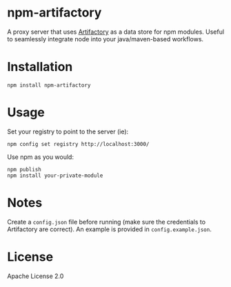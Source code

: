 npm-artifactory
===============

A proxy server that uses [Artifactory](http://www.jfrog.com/home/v_artifactory_opensource_overview) as a data store for npm modules.  Useful to seamlessly integrate node into your java/maven-based workflows.

Installation
============

    npm install npm-artifactory

Usage
======
Set your registry to point to the server (ie):

    npm config set registry http://localhost:3000/

Use npm as you would:

    npm publish
    npm install your-private-module

Notes
======
Create a `config.json` file before running (make sure the credentials to Artifactory are correct).  An example is provided in `config.example.json`.

License
=======
Apache License 2.0

